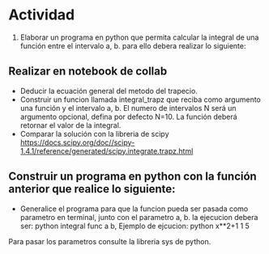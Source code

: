 # Actividad 
1. Elaborar un programa en python que permita calcular la integral de una función entre el intervalo a, b. para ello debera realizar lo siguiente:

## Realizar en notebook de collab
- Deducir la ecuación general del metodo del trapecio.
- Construir un funcion llamada integral_trapz que reciba como argumento una función y el intervalo a, b. El numero de intervalos N será un argumento opcional, 
  defina por defecto N=10. La función deberá retornar el valor de la integral.  
- Comparar la solución con la libreria de scipy https://docs.scipy.org/doc//scipy-1.4.1/reference/generated/scipy.integrate.trapz.html

## Construir un programa en python con la función anterior que realice lo siguiente:  

- Generalice el programa para que la funcion pueda ser pasada como parametro en terminal, junto con el parametro a, b. la ejecucion debera ser:
  python integral func a b, Ejemplo de ejcucion:
  python x**2+1 1 5  

Para pasar los parametros consulte la libreria sys de python.
